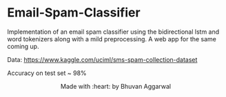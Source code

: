 # Email-Spam-Classifier

Implementation of an email spam classifier using the bidirectional lstm and word tokenizers along with a mild preprocessing. 
A web app for the same coming up.

Data: https://www.kaggle.com/uciml/sms-spam-collection-dataset

Accuracy on test set ~ 98%


<p align=center> Made with :heart: by Bhuvan Aggarwal </p>
